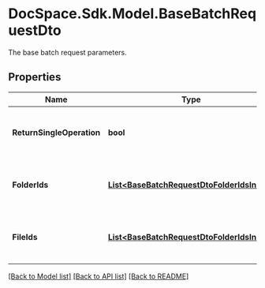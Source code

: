 # DocSpace.Sdk.Model.BaseBatchRequestDto
The base batch request parameters.

## Properties

Name | Type | Description | Notes
------------ | ------------- | ------------- | -------------
**ReturnSingleOperation** | **bool** | Specifies whether to return only the current operation | [optional] 
**FolderIds** | [**List&lt;BaseBatchRequestDtoFolderIdsInner&gt;**](BaseBatchRequestDtoFolderIdsInner.md) | The list of folder IDs of the base batch request. | [optional] 
**FileIds** | [**List&lt;BaseBatchRequestDtoFolderIdsInner&gt;**](BaseBatchRequestDtoFolderIdsInner.md) | The list of file IDs of the base batch request. | [optional] 

[[Back to Model list]](../README.md#documentation-for-models) [[Back to API list]](../README.md#documentation-for-api-endpoints) [[Back to README]](../README.md)

